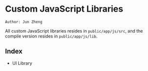 # Custom JavaScript Libraries
```
Author: Jun Zheng
```

All custom JavaScript libraries resides in `public/app/js/src`, and the compile version resides in `public/app/js/lib`.

## Index

* UI Library